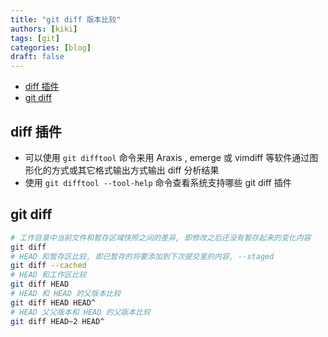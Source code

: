 ```yaml
---
title: "git diff 版本比较"
authors: [kiki]
tags: [git]
categories: [blog]
draft: false
---
```


- [diff 插件](#diff-%e6%8f%92%e4%bb%b6)
- [git diff](#git-diff)

## diff 插件

- 可以使用 `git difftool` 命令来用 Araxis , emerge 或 vimdiff 等软件通过图形化的方式或其它格式输出方式输出 diff 分析结果
- 使用 `git difftool --tool-help` 命令查看系统支持哪些 git diff 插件

## git diff

```sh
# 工作目录中当前文件和暂存区域快照之间的差异, 即修改之后还没有暂存起来的变化内容
git diff
# HEAD 和暂存区比较, 即已暂存的将要添加到下次提交里的内容, --staged
git diff --cached
# HEAD 和工作区比较
git diff HEAD
# HEAD 和 HEAD 的父版本比较
git diff HEAD HEAD^
# HEAD 父父版本和 HEAD 的父版本比较
git diff HEAD~2 HEAD^
```
